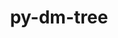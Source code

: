 ---
title: "py-dm-tree"
layout: cache
categories: [package, develop-2024-10-27]
meta: {"versions": ["0.1.7", "0.1.8"], "compilers": ["gcc@=11.4.0", "gcc@=13.2.0"], "oss": ["ubuntu22.04", "ubuntu24.04"], "platforms": ["linux"], "targets": ["x86_64_v3"], "stacks": ["e4s", "ml-linux-x86_64-cpu", "ml-linux-x86_64-cuda", "ml-linux-x86_64-rocm", "root"], "num_specs": 2, "num_specs_by_stack": {"e4s": 1, "root": 2, "ml-linux-x86_64-rocm": 1, "ml-linux-x86_64-cuda": 1, "ml-linux-x86_64-cpu": 1}}
spec_details: [{"hash": "5jtutbvudwh55c4xybadgdlymf4piazr", "compiler": "gcc@=11.4.0", "versions": ["0.1.7"], "os": "ubuntu22.04", "platform": "linux", "target": "x86_64_v3", "variants": ["build_system=python_pip"], "stacks": ["e4s", "root"], "size": "-", "tarball": "https://binaries.spack.io/develop-2024-10-27/build_cache/linux-ubuntu22.04-x86_64_v3/gcc-11.4.0/py-dm-tree-0.1.7/linux-ubuntu22.04-x86_64_v3-gcc-11.4.0-py-dm-tree-0.1.7-5jtutbvudwh55c4xybadgdlymf4piazr.spack"}, {"hash": "6albv4wl5mrydxh2yr42dw3rnvxurstd", "compiler": "gcc@=13.2.0", "versions": ["0.1.8"], "os": "ubuntu24.04", "platform": "linux", "target": "x86_64_v3", "variants": ["build_system=python_pip", "patches=77dbd89"], "stacks": ["ml-linux-x86_64-rocm", "ml-linux-x86_64-cuda", "ml-linux-x86_64-cpu", "root"], "size": "-", "tarball": "https://binaries.spack.io/develop-2024-10-27/build_cache/linux-ubuntu24.04-x86_64_v3/gcc-13.2.0/py-dm-tree-0.1.8/linux-ubuntu24.04-x86_64_v3-gcc-13.2.0-py-dm-tree-0.1.8-6albv4wl5mrydxh2yr42dw3rnvxurstd.spack"}]
---
